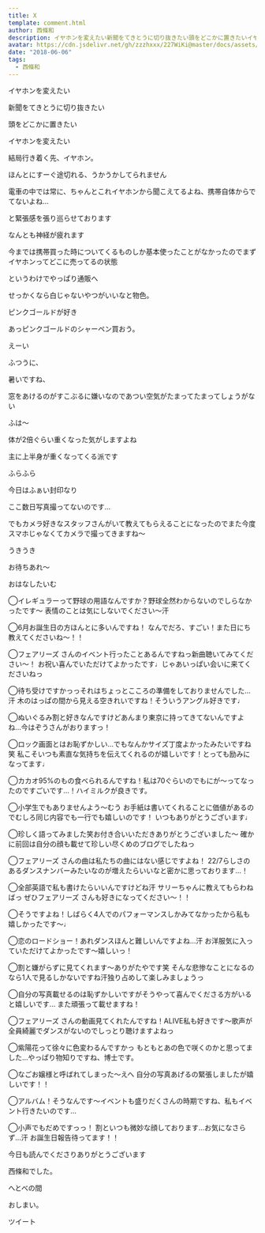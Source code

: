 ```yaml
---
title: X
template: comment.html
author: 西條和
description: イヤホンを変えたい新聞をてきとうに切り抜きたい頭をどこかに置きたいイヤホンを変えたい結局行き着く先、イヤホン。ほんとにすーぐ途切れ...
avatar: https://cdn.jsdelivr.net/gh/zzzhxxx/227WiKi@master/docs/assets/photo/avatar/nagomi.jpg
date: "2018-06-06"
tags:
  - 西條和
---
```

















イヤホンを変えたい







新聞をてきとうに切り抜きたい









頭をどこかに置きたい










イヤホンを変えたい











結局行き着く先、イヤホン。










ほんとにすーぐ途切れる、うかうかしてられません









電車の中では常に、ちゃんとこれイヤホンから聞こえてるよね、携帯自体からでてないよね…






と緊張感を張り巡らせております









なんとも神経が疲れます











今までは携帯買った時についてくるものしか基本使ったことがなかったのでまずイヤホンってどこに売ってるの状態










というわけでやっぱり通販へ










せっかくなら白じゃないやつがいいなと物色。









ピンクゴールドが好き










あっピンクゴールドのシャーペン買おう。








えーい







ふつうに、


暑いですね、











窓をあけるのがすこぶるに嫌いなのであつい空気がたまってたまってしょうがない











ふは〜













体が2倍ぐらい重くなった気がしますよね









主に上半身が重くなってくる派です










ふらふら













今日はふぁい封印なり








ここ数日写真撮ってないのです…











でもカメラ好きなスタッフさんがいて教えてもらえることになったのでまた今度スマホじゃなくてカメラで撮ってきますね〜








うきうき










お待ちあれ〜











おはなしたいむ




◯イレギュラーって野球の用語なんですか？野球全然わからないのでしらなかったです〜
表情のことは気にしないでください〜汗





◯6月お誕生日の方ほんとに多いんですね！
なんでだろ、すごい！また日にち教えてくださいね〜！！





◯フェアリーズ さんのイベント行ったことあるんですねっ新曲聴いてみてください〜！
お祝い喜んでいただけてよかったです♩じゃあいっぱい会いに来てくださいねっ





◯待ち受けですかっっそれはちょっとこころの準備をしておりませんでした…汗
木のはっぱの間から見える空きれいですね！そういうアングル好きです♩





◯ぬいぐるみ割と好きなんですけどあんまり東京に持ってきてないんですよね…今はぞうさんがおりますっ！





◯ロック画面とはお恥ずかしい…でもなんかサイズ丁度よかったみたいですね笑
私こそいつも素直な気持ちを伝えてくれるのが嬉しいです！とっても励みになってます♩






◯カカオ95%のもの食べられるんですね！私は70ぐらいのでもにが〜ってなったのですごいです…！ハイミルクが良きです。





◯小学生でもありませんよう〜むう
お手紙は書いてくれることに価値があるのでむしろ同じ内容でも一行でも嬉しいのです！
いつもありがとうございます♩






◯珍しく語ってみました笑お付き合いいただきありがとうございました〜
確かに前回は自分の顔も載せて珍しい尽くめのブログでしたねっ





◯フェアリーズ さんの曲は私たちの曲にはない感じですよね！
22/7らしさのあるダンスナンバーみたいなのが増えたらいいなと密かに思っております…！






◯全部英語で私も書けたらいいんですけどね汗
サリーちゃんに教えてもらわねばっ
ぜひフェアリーズ さんも好きになってください〜！！





◯そうですよね！しばらく4人でのパフォーマンスしかみてなかったから私も嬉しかったです〜♩






◯恋のロードショー！あれダンスほんと難しいんですよね…汗
お洋服気に入っていただけてよかったです〜嬉しいっ！




◯割と嫌がらずに見てくれます〜ありがたやです笑
そんな悲惨なことになるのなら1人で見るしかないですね汗独り占めして楽しみましょうっ






◯自分の写真載せるのは恥ずかしいですがそうやって喜んでくださる方がいると嬉しいです…
また頑張って載せますね！





◯フェアリーズ さんの動画見てくれたんですね！ALIVE私も好きです〜歌声が全員綺麗でダンスがないのでしっとり聴けますよねっ





◯紫陽花って徐々に色変わるんですかっ
もともとあの色で咲くのかと思ってました…やっぱり物知りですね、博士です。




◯なごお嬢様と呼ばれてしまった〜えへ
自分の写真あげるの緊張しましたが嬉しいです！！




◯アルバム！そうなんです〜イベントも盛りだくさんの時期ですね、私もイベント行きたいのです…





◯小声でもだめですっっ！
割といつも微妙な顔しております…お気になさらず…汗
お誕生日報告待ってます！！









今日も読んでくださりありがとうございます









西條和でした。










へとべの間







おしまい。


ツイート



